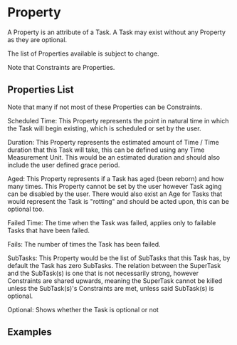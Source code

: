 # Property

A Property is an attribute of a Task. A Task may exist without any Property as they are optional.

The list of Properties available is subject to change.

Note that Constraints are Properties.

## Properties List

Note that many if not most of these Properties can be Constraints.

Scheduled Time: This Property represents the point in natural time in which the Task will begin existing, which is scheduled or set by the user.

Duration: This Property represents the estimated amount of Time / Time duration that this Task will take, this can be defined using any Time Measurement Unit. This would be an estimated duration and should also include the user defined grace period.

Aged: This Property represents if a Task has aged (been reborn) and how many times. This Property cannot be set by the user however Task aging can be disabled by the user. There would also exist an Age for Tasks that would represent the Task is "rotting" and should be acted upon, this can be optional too.

Failed Time: The time when the Task was failed, applies only to failable Tasks that have been failed.

Fails: The number of times the Task has been failed.

SubTasks: This Property would be the list of SubTasks that this Task has, by default the Task has zero SubTasks. The relation between the SuperTask and the SubTask(s) is one that is not necessarily strong, however Constraints are shared upwards, meaning the SuperTask cannot be killed unless the SubTask(s)'s Constraints are met, unless said SubTask(s) is optional.

Optional: Shows whether the Task is optional or not

## Examples
